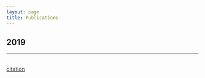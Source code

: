 ```yaml
---
layout: page
title: Publications
---
```

<h2>2019</h2>
<hr>
<br>
<a href="Translational Roadmap for BCI Module.pdf" target="_blank">citation</a>
